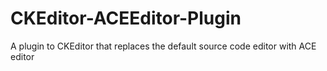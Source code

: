 # CKEditor-ACEEditor-Plugin
A plugin to CKEditor that replaces the default source code editor with ACE editor

